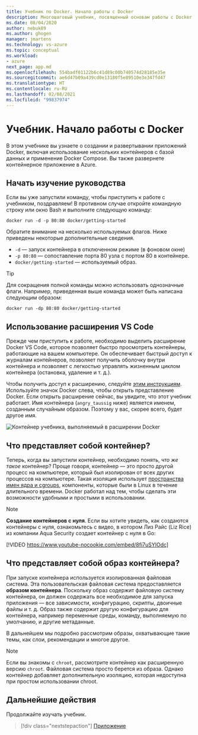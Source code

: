 ```yaml
---
title: Учебник по Docker. Начало работы с Docker
description: Многошаговый учебник, посвященный основам работы с Docker с Visual Studio Code.
ms.date: 08/04/2020
author: nebuk89
ms.author: ghogen
manager: jmartens
ms.technology: vs-azure
ms.topic: conceptual
ms.workload:
- azure
next_page: app.md
ms.openlocfilehash: 554badf01122b6c41d89c00b740574d28185e35e
ms.sourcegitcommit: ae6d47b09a439cd0e13180f5e89510e3e347fd47
ms.translationtype: HT
ms.contentlocale: ru-RU
ms.lasthandoff: 02/08/2021
ms.locfileid: "99837974"
---
```

# <a name="tutorial-get-started-with-docker"></a>Учебник. Начало работы с Docker

В этом учебнике вы узнаете о создании и развертывании приложений Docker, включая использование нескольких контейнеров с базой данных и применение Docker Compose. Вы также развернете контейнерное приложение в Azure.

## <a name="start-the-tutorial"></a>Начать изучение руководства

Если вы уже запустили команду, чтобы приступить к работе с учебником, поздравляем!  В противном случае откройте командную строку или окно Bash и выполните следующую команду:

```cli
docker run -d -p 80:80 docker/getting-started
```

Обратите внимание на несколько используемых флагов. Ниже приведены некоторые дополнительные сведения.

- `-d` — запуск контейнера в отключенном режиме (в фоновом окне)
- `-p 80:80` — сопоставление порта 80 узла с портом 80 в контейнере.
- `docker/getting-started` — используемый образ.

> [!TIP]
> Для сокращения полной команды можно использовать однозначные флаги.
> Например, приведенная выше команда может быть написана следующим образом:
>
> ```cli
> docker run -dp 80:80 docker/getting-started
> ```

## <a name="the-vs-code-extension"></a>Использование расширения VS Code

Прежде чем приступить к работе, необходимо выделить расширение Docker VS Code, которое позволяет быстро просмотреть контейнеры, работающие на вашем компьютере. Он обеспечивает быстрый доступ к журналам контейнеров, позволяет получить оболочку внутри контейнера и позволяет с легкостью управлять жизненным циклом контейнера (остановка, удаление и т. д.).

Чтобы получить доступ к расширению, следуйте [этим инструкциям](https://code.visualstudio.com/docs/containers/overview). Используйте значок Docker слева, чтобы открыть представление Docker. Если открыть расширение сейчас, вы увидите, что этот учебник работает. Имя контейнера (`angry_taussig` ниже) является именем, созданным случайным образом. Поэтому у вас, скорее всего, будет другое имя.

![Контейнер учебника, выполняемый в расширении Docker](media/vs-tutorial-in-extension.png)

## <a name="what-is-a-container"></a>Что представляет собой контейнер?

Теперь, когда вы запустили контейнер, необходимо понять, *что же такое* контейнер? Проще говоря, контейнер — это просто другой процесс на компьютере, который был изолирован от всех других процессов на компьютере. Такая изоляция использует [пространства имен ядра и cgroups](https://medium.com/@saschagrunert/demystifying-containers-part-i-kernel-space-2c53d6979504), компоненты, которые были в Linux в течение длительного времени. Docker работал над тем, чтобы сделать эти возможности удобными и простыми в использовании.

> [!NOTE]
> **Создание контейнеров с нуля**. Если вы хотите увидеть, как создаются контейнеры с нуля, ознакомьтесь с видео, в котором Лиз Райс (Liz Rice) из компании Aqua Security создает контейнер с нуля в Go:
>
> [!VIDEO https://www.youtube-nocookie.com/embed/8fi7uSYlOdc]

## <a name="what-is-a-container-image"></a>Что представляет собой образ контейнера?

При запуске контейнера используется изолированная файловая система. Эта пользовательская файловая система предоставляется **образом контейнера**. Поскольку образ содержит файловую систему контейнера, он должен содержать все необходимое для запуска приложения — все зависимости, конфигурацию, скрипты, двоичные файлы и т. д. Образ также содержит другую конфигурацию для контейнера, например переменные среды, команду, выполняемую по умолчанию, и другие метаданные.

В дальнейшем мы подробно рассмотрим образы, охватывающие такие темы, как слои, рекомендации и многое другое.

> [!NOTE]
> Если вы знакомы с `chroot`, рассмотрите контейнер как расширенную версию `chroot`. Файловая система просто берется из образа. Однако контейнер добавляет дополнительную изоляцию, которая недоступна при простом использовании chroot.

## <a name="next-steps"></a>Дальнейшие действия

Продолжайте изучать учебник.

> [!div class="nextstepaction"]
> [Приложение](your-application.md)
